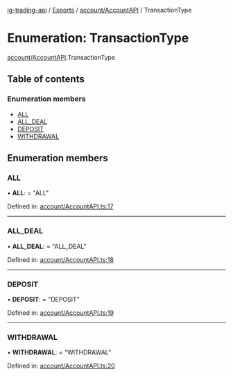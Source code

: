 [ig-trading-api](../README.md) / [Exports](../modules.md) / [account/AccountAPI](../modules/account_accountapi.md) / TransactionType

# Enumeration: TransactionType

[account/AccountAPI](../modules/account_accountapi.md).TransactionType

## Table of contents

### Enumeration members

- [ALL](account_accountapi.transactiontype.md#all)
- [ALL_DEAL](account_accountapi.transactiontype.md#all_deal)
- [DEPOSIT](account_accountapi.transactiontype.md#deposit)
- [WITHDRAWAL](account_accountapi.transactiontype.md#withdrawal)

## Enumeration members

### ALL

• **ALL**: = "ALL"

Defined in: [account/AccountAPI.ts:17](https://github.com/bennycode/ig-trading-api/blob/12afeb1/src/account/AccountAPI.ts#L17)

---

### ALL_DEAL

• **ALL_DEAL**: = "ALL_DEAL"

Defined in: [account/AccountAPI.ts:18](https://github.com/bennycode/ig-trading-api/blob/12afeb1/src/account/AccountAPI.ts#L18)

---

### DEPOSIT

• **DEPOSIT**: = "DEPOSIT"

Defined in: [account/AccountAPI.ts:19](https://github.com/bennycode/ig-trading-api/blob/12afeb1/src/account/AccountAPI.ts#L19)

---

### WITHDRAWAL

• **WITHDRAWAL**: = "WITHDRAWAL"

Defined in: [account/AccountAPI.ts:20](https://github.com/bennycode/ig-trading-api/blob/12afeb1/src/account/AccountAPI.ts#L20)
